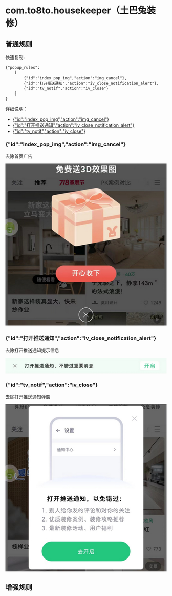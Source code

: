 # com.to8to.housekeeper（土巴兔装修）

## 普通规则

快速复制:
```
{"popup_rules":
    [
        {"id":"index_pop_img","action":"img_cancel"},
        {"id":"打开推送通知","action":"iv_close_notification_alert"},
        {"id":"tv_notif","action":"iv_close"}
    ]
}
```
详细说明：
- [{"id":"index_pop_img","action":"img_cancel"}](#idindex_pop_imgactionimg_cancel)
- [{"id":"打开推送通知","action":"iv_close_notification_alert"}](#id打开推送通知actioniv_close_notification_alert)
- [{"id":"tv_notif","action":"iv_close"}](#idtv_notifactioniv_close)

### {"id":"index_pop_img","action":"img_cancel"}
去除首页广告

![](./assets/首页广告.jpg)

### {"id":"打开推送通知","action":"iv_close_notification_alert"}
去除打开推送通知提示信息

![](./assets/打开推送通知提示信息.jpg)

### {"id":"tv_notif","action":"iv_close"}
去除打开推送通知弹窗

![](./assets/打开推送通知弹窗.jpg)

## 增强规则
